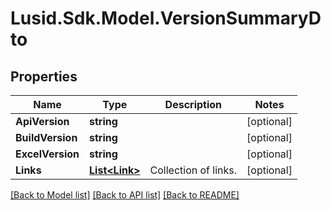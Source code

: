 # Lusid.Sdk.Model.VersionSummaryDto

## Properties

Name | Type | Description | Notes
------------ | ------------- | ------------- | -------------
**ApiVersion** | **string** |  | [optional] 
**BuildVersion** | **string** |  | [optional] 
**ExcelVersion** | **string** |  | [optional] 
**Links** | [**List&lt;Link&gt;**](Link.md) | Collection of links. | [optional] 

[[Back to Model list]](../README.md#documentation-for-models) [[Back to API list]](../README.md#documentation-for-api-endpoints) [[Back to README]](../README.md)

